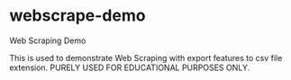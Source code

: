 # webscrape-demo
Web Scraping Demo

This is used to demonstrate Web Scraping with export features to csv file extension.
PURELY USED FOR EDUCATIONAL PURPOSES ONLY.
